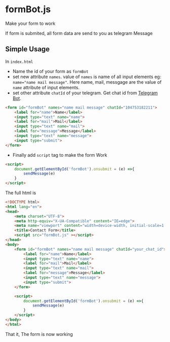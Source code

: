# formBot.js

Make your form to work

If form is submited, all form data are send to you as telegram Message

## Simple Usage

In `index.html`

- Name the id of your form as `formBot`
- set new attribute `names`. value of `names` is name of all input elements eg: `name="name mail message"`. Here name, mail, messgage are the value of `name` attribute of input elements.
- set other attribute `chatId` of your telegram. Get chat id from [Telegram Bot](https://t.me/chatIDrobot).

```html
<form id="formBot" names="name mail message" chatId="104753182211">
    <label for="name">Name</label>
    <input type="text" name="name">
    <label for="mail">Mail</label>
    <input type="text" name="mail">
    <label for="message">Message</label>
    <input type="text" name="message">
    <input type="submit">
</form>
```

- Finally add `script` tag to make the form Work

```html
<script>
    document.getElementById('formBot').onsubmit = (e) =>{
        sendMessage(e)
    }
</script>
```

The full html is

```html
<!DOCTYPE html>
<html lang="en">
<head>
    <meta charset="UTF-8">
    <meta http-equiv="X-UA-Compatible" content="IE=edge">
    <meta name="viewport" content="width=device-width, initial-scale=1.0">
    <title>Contact Form</title>
    <script src="formBot.js" ></script>
</head>
<body>
    <form id="formBot" names="name mail message" chatId="your_chat_id">
        <label for="name">Name</label>
        <input type="text" name="name">
        <label for="mail">Mail</label>
        <input type="text" name="mail">
        <label for="message">Message</label>
        <input type="text" name="message">
        <input type="submit">
    </form>

    <script>
        document.getElementById('formBot').onsubmit = (e) =>{
            sendMessage(e)
        }
    </script>
</body>
</html>

```

That it, The form is now working
